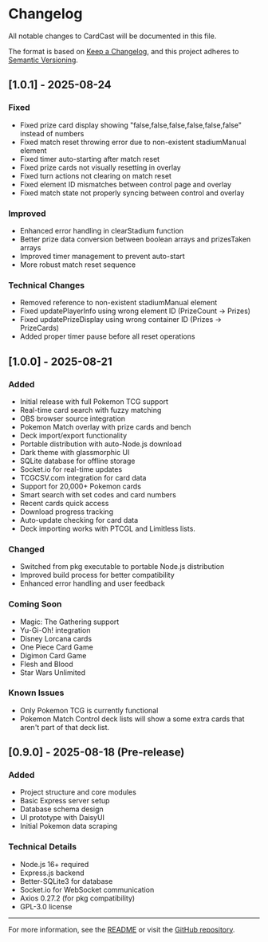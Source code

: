 # Changelog

All notable changes to CardCast will be documented in this file.

The format is based on [Keep a Changelog](https://keepachangelog.com/en/1.0.0/),
and this project adheres to [Semantic Versioning](https://semver.org/spec/v2.0.0.html).

## [1.0.1] - 2025-08-24

### Fixed
- Fixed prize card display showing "false,false,false,false,false,false" instead of numbers
- Fixed match reset throwing error due to non-existent stadiumManual element
- Fixed timer auto-starting after match reset
- Fixed prize cards not visually resetting in overlay
- Fixed turn actions not clearing on match reset
- Fixed element ID mismatches between control page and overlay
- Fixed match state not properly syncing between control and overlay

### Improved
- Enhanced error handling in clearStadium function
- Better prize data conversion between boolean arrays and prizesTaken arrays
- Improved timer management to prevent auto-start
- More robust match reset sequence

### Technical Changes
- Removed reference to non-existent stadiumManual element
- Fixed updatePlayerInfo using wrong element ID (PrizeCount → Prizes)
- Fixed updatePrizeDisplay using wrong container ID (Prizes → PrizeCards)
- Added proper timer pause before all reset operations

## [1.0.0] - 2025-08-21

### Added
- Initial release with full Pokemon TCG support
- Real-time card search with fuzzy matching
- OBS browser source integration
- Pokemon Match overlay with prize cards and bench
- Deck import/export functionality
- Portable distribution with auto-Node.js download
- Dark theme with glassmorphic UI
- SQLite database for offline storage
- Socket.io for real-time updates
- TCGCSV.com integration for card data
- Support for 20,000+ Pokemon cards
- Smart search with set codes and card numbers
- Recent cards quick access
- Download progress tracking
- Auto-update checking for card data
- Deck importing works with PTCGL and Limitless lists. 

### Changed
- Switched from pkg executable to portable Node.js distribution
- Improved build process for better compatibility
- Enhanced error handling and user feedback

### Coming Soon
- Magic: The Gathering support
- Yu-Gi-Oh! integration
- Disney Lorcana cards
- One Piece Card Game
- Digimon Card Game
- Flesh and Blood
- Star Wars Unlimited

### Known Issues
- Only Pokemon TCG is currently functional
- Pokemon Match Control deck lists will show a some extra cards that aren't part of that deck list.

## [0.9.0] - 2025-08-18 (Pre-release)

### Added
- Project structure and core modules
- Basic Express server setup
- Database schema design
- UI prototype with DaisyUI
- Initial Pokemon data scraping

### Technical Details
- Node.js 16+ required
- Express.js backend
- Better-SQLite3 for database
- Socket.io for WebSocket communication
- Axios 0.27.2 (for pkg compatibility)
- GPL-3.0 license

---

For more information, see the [README](README.md) or visit the [GitHub repository](https://github.com/yzRobo/CardCast).